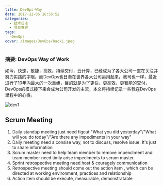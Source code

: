 ```yaml
---
title: DevOps-Way
date: 2017-12-06 10:56:52
categories:
  - 技术日志
  - 项目管理
tags:
  -DevOps
cover: /images/DevOps/back1.jpeg
---
```

### 摘要: DevOps Way of Work
<!--more-->
如今，快速，敏捷，高效，持续交付，云计算，已经成为了各大公司一直在关注并努力实践的字眼，而DevOps也日渐在世界各大公司运用起来，我司也一样，最近进行了10年内最大的一次重组，目的就是为了更快，更高效，更智能的交付，DevOps的模式接下来会成为公司开发的主流，本文将持续记录一些我在DevOps里程中的心得。

![dev1](/images/DevOps/Dev1.png)

## Scrum Meeting
1. Daily standup meeting just need figout "What you did yesterday"/"What will you do today"/"Are there any impediments in your way"
2. Daily meeting need a consise way, not to discuss, resolve issue. It's just to share information
3. Scrum master need to help team member to remove impendiment and team member need timly arise impediments to scrum master.
4. Sprint retrospective meeting need host & couragely communication
5. Retrospective meeting should come out the action item , which can be directed at working environment, practices and relationship 
6. Action item should be execute, measurable,  demonstratable